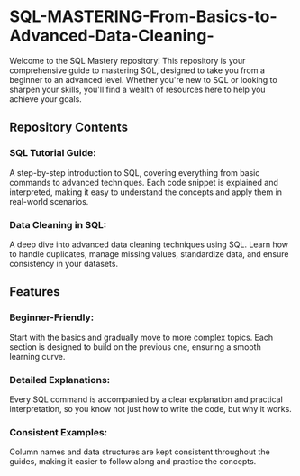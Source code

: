# SQL-MASTERING-From-Basics-to-Advanced-Data-Cleaning-
Welcome to the SQL Mastery repository! This repository is your comprehensive guide to mastering SQL, designed to take you from a beginner to an advanced level. Whether you're new to SQL or looking to sharpen your skills, you'll find a wealth of resources here to help you achieve your goals.

## Repository Contents
### SQL Tutorial Guide: 
A step-by-step introduction to SQL, covering everything from basic commands to advanced techniques. Each code snippet is explained and interpreted, making it easy to understand the concepts and apply them in real-world scenarios.

### Data Cleaning in SQL: 
A deep dive into advanced data cleaning techniques using SQL. Learn how to handle duplicates, manage missing values, standardize data, and ensure consistency in your datasets.

## Features
### Beginner-Friendly: 
Start with the basics and gradually move to more complex topics. Each section is designed to build on the previous one, ensuring a smooth learning curve.

### Detailed Explanations: 
Every SQL command is accompanied by a clear explanation and practical interpretation, so you know not just how to write the code, but why it works.

### Consistent Examples: 
Column names and data structures are kept consistent throughout the guides, making it easier to follow along and practice the concepts.
